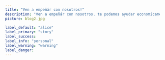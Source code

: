 ```yaml
---
title: "Ven a empeñár con nosotros!"
description: "Ven a empeñár con nosotros, te podemos ayudar economicamente con tus productos, trae tus joyas y electrodomesticos, nosotros te ayudamos."
picture: blog2.jpg

label_default: "alice" 
label_primary: "story"
label_success: 
label_info: "personal"
label_warning: "warning"
label_danger: 
---
```


